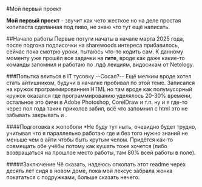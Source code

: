 #Мой первый проект

**Мой первый проект** -  звучит как чето жесткое но на деле простая копипаста сделанная под пиво, не знаю что тут ещё написать.

##Начало работы 
Первые потуги начаты в начале марта 2025 года, после подгона подписочки на sharewoods интереса прибавилось, сейчас пока смотрю уроки, пытаюсь что-то кодить сам. К данному моменту уже прошёл все задачки на **гите**, вроде как даже какие-то команды запомнил и работаю по .пдф лекциям, видосикам от Netology.

###Попытка влиться в IT тусовку
--Сосал?-- Ещё мелким вроде хотел стать айтишником, будучи в началке пробивал по этой теме. Записался на кружок программированния HTML но там вроде как полумусорный кружок оказался где программированию уделялось 20-30% времени, остальное это фичи в Adobe Photoshop, CorelDraw и т.п. ну и я где-то через пол года таких приколов забил, всё что запомнил с html это не забывать закрывать <head> и <body>.

####Подготовка к жопоболи
*Не буду тут ныть, очевидно будет трудно, учитывая что я параллельно работаю где и без того нужно знаний не меньше чем в айти чтобы быть крутым челом. Придётся как-то совмещать обе учёбы потому как кушать тоже хочется (либо возвращаться на прошлое место работы, там 80% всей работы в поле).

#####Заключение
Чё сказать, надеюсь откопать этот readme черех десять лет сидя в новом доме, пока мой лексус забрала жонка покататься с подружками, больше сказать нечего.
